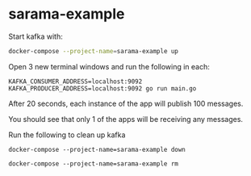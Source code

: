 # sarama-example

Start kafka with:
```bash
docker-compose --project-name=sarama-example up
```

Open 3 new terminal windows and run the following in each:
```
KAFKA_CONSUMER_ADDRESS=localhost:9092 KAFKA_PRODUCER_ADDRESS=localhost:9092 go run main.go
```

After 20 seconds, each instance of the app will publish 100 messages.

You should see that only 1 of the apps will be receiving any messages.

Run the following to clean up kafka
```
docker-compose --project-name=sarama-example down

docker-compose --project-name=sarama-example rm
```
